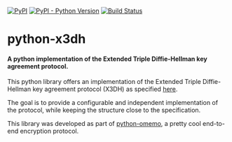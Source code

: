 [![PyPI](https://img.shields.io/pypi/v/X3DH.svg)](https://pypi.org/project/X3DH/)
[![PyPI - Python Version](https://img.shields.io/pypi/pyversions/X3DH.svg)](https://pypi.org/project/X3DH/)
[![Build Status](https://travis-ci.org/Syndace/python-x3dh.svg?branch=master)](https://travis-ci.org/Syndace/python-x3dh)

# python-x3dh
#### A python implementation of the Extended Triple Diffie-Hellman key agreement protocol.

This python library offers an implementation of the Extended Triple Diffie-Hellman key agreement protocol (X3DH) as specified [here](https://signal.org/docs/specifications/x3dh/).

The goal is to provide a configurable and independent implementation of the protocol, while keeping the structure close to the specification.

This library was developed as part of [python-omemo](https://github.com/Syndace/python-omemo), a pretty cool end-to-end encryption protocol.
